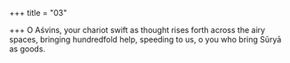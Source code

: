 +++
title = "03"

+++
O Aśvins, your chariot swift as thought rises forth across the airy spaces,  bringing hundredfold help,
speeding to us, o you who bring Sūryā as goods.